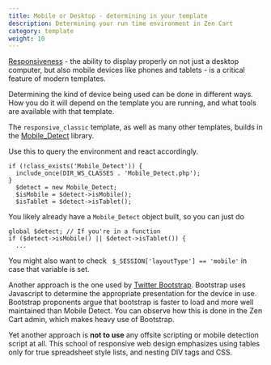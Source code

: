 ```yaml
---
title: Mobile or Desktop - determining in your template
description: Determining your run time environment in Zen Cart 
category: template
weight: 10
---
```


[Responsiveness](/user/template/responsive/) - the ability to display properly on not just a desktop computer, but also mobile devices like phones and tablets - is a critical feature of modern templates. 

Determining the kind of device being used can be done in different ways.  How you do it will depend on the template you are running, and what tools are available with that template. 

The `responsive_classic` template, as well as many other templates,
builds in the [Mobile_Detect](http://mobiledetect.net/) library.  

Use this to query the environment and react accordingly. 

```
if (!class_exists('Mobile_Detect')) {
  include_once(DIR_WS_CLASSES . 'Mobile_Detect.php');
}
  $detect = new Mobile_Detect;
  $isMobile = $detect->isMobile();
  $isTablet = $detect->isTablet();
```

You likely already have a `Mobile_Detect` object built, so you can just do 

```
global $detect; // If you're in a function
if ($detect->isMobile() || $detect->isTablet()) { 
  ...
```

You might also want to check ` $_SESSION['layoutType'] == 'mobile'` in case that variable is set. 

Another approach is the one used by [Twitter Bootstrap](https://getbootstrap.com/).   Bootstrap uses Javascript to determine the appropriate presentation for the device in use.  Bootstrap proponents argue that bootstrap is faster to load and more well maintained than Mobile Detect.  You can observe how this is done in the Zen Cart admin, which makes heavy use of Bootstrap. 

Yet another approach is **not to use** any offsite scripting or mobile detection script at all.  This school of responsive web design emphasizes using tables only for true spreadsheet style lists, and nesting DIV tags and CSS. 

